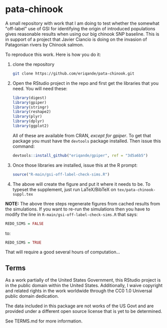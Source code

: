 # pata-chinook

A small repository with work that I am doing to test whether the somewhat
"off-label" use of GSI for identifying the origin of introduced populations
gives reasonable results when using our big chinook SNP baseline.  This is
in support of a project that Javier Ciancio is doing on the invasion of
Patagonian rivers by Chinook salmon.  

To reproduce this work.  Here is how you do it:

1. clone the repository

    ```sh
    git clone https://github.com/eriqande/pata-chinook.git
    ```

2. Open the RStudio project in the repo and first get the libraries that you need.
    You will need these:
    
    ```r
    library(digest)
    library(gpiper)
    library(stringr)
    library(reshape2)
    library(plyr)
    library(dplyr)
    library(ggplot2)
    ```
    All of these are available from CRAN, _except for gpiper_.  To get that 
    package you must have the `devtools` package installed. Then issue this
    command:
    
    ```r
    devtools::install_github("eriqande/gpiper", ref = "3d5a6b5")
    ```

3. Once those libraries are installed, issue this at the R prompt:
    
    ```r
    source("R-main/gsi-off-label-check-sims.R")
    ```

4. The above will create the figure and put it where it needs to be.  To typeset
    the supplement, just run LaTeX/BibTeX on `tex/pata-chinook-suppl.tex`


__NOTE:__ The above three steps regenerate figures from cached results from the
simulations.  If you want to re-run the simulations then you have to modify the
line in `R-main/gsi-off-label-check-sims.R` that says:
```r
REDO_SIMS = FALSE
```
to:
```r
REDO_SIMS = TRUE
```
That will require a good several hours of computation...

## Terms 

As a work partially of the United States Government, this RStudio project is in the
public domain within the United States. Additionally, I waive
copyright and related rights in the work worldwide through the CC0 1.0
Universal public domain dedication.

The data included in this package are not works of the US Govt and are provided under
a different open source license that is yet to be determined.

See TERMS.md for more information.

